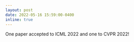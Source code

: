 ```yaml
---
layout: post
date: 2022-05-16 15:59:00-0400
inline: true
---
```


One paper accepted to ICML 2022 and one to CVPR 2022!
